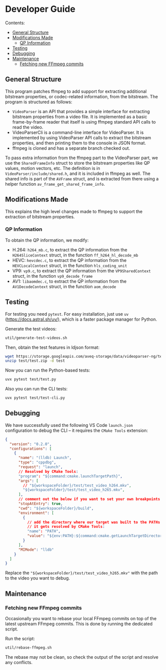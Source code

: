 # Developer Guide

Contents:

- [General Structure](#general-structure)
- [Modifications Made](#modifications-made)
  - [QP Information](#qp-information)
- [Testing](#testing)
- [Debugging](#debugging)
- [Maintenance](#maintenance)
  - [Fetching new FFmpeg commits](#fetching-new-ffmpeg-commits)

## General Structure

This program patches ffmpeg to add support for extracting additional bitstream properties, or codec-related information, from the bitstream. The program is structured as follows:

- `VideoParser` is an API that provides a simple interface for extracting bitstream properties from a video file. It is implemented as a basic frame-by-frame reader that itself is using ffmpeg standard API calls to read the video.
- VideoParserCli is a command-line interface for VideoParser. It is implemented by using VideoParser API calls to extract the bitstream properties, and then printing them to the console in JSON format.
- ffmpeg is cloned and has a separate branch checked out.

To pass extra information from the ffmpeg part to the VideoParser part, we use the `SharedFrameInfo` struct to store the bitstream properties like QP values, motion vectors, etc. The definition is in `VideoParser/include/shared.h`, and it is included in ffmpeg as well. The shared info is part of the `AVFrame` struct, and is extracted from there using a helper function `av_frame_get_shared_frame_info`.

## Modifications Made

This explains the high level changes made to ffmpeg to support the extraction of bitstream properties.

### QP Information

To obtain the QP information, we modify:

- H.264: `h264_mb.c`, to extract the QP information from the `H264SliceContext` struct, in the function `ff_h264_hl_decode_mb`
- HEVC: `hevcdec.c`, to extract the QP information from the `HEVCLocalContext` struct, in the function `hls_coding_unit`
- VP9: `vp9.c`, to extract the QP information from the `VP9SharedContext` struct, in the function `vp9_decode_frame`
- AV1: `libaomdec.c`, to extract the QP information from the `AV1DecodeContext` struct, in the function `aom_decode`

## Testing

For testing you need `pytest`. For easy installation, just use `uv` (https://docs.astral.sh/uv/), which is a faster package manager for Python.

Generate the test videos:

```bash
util/generate-test-videos.sh
```

Then, obtain the test features in ldjson format:

```bash
wget https://storage.googleapis.com/aveq-storage/data/videoparser-ng/test/test.zip -O test/test.zip
unzip test/test.zip -d test
```

Now you can run the Python-based tests:

```bash
uvx pytest test/test.py
```

Also you can run the CLI tests:

```bash
uvx pytest test/test-cli.py
```

## Debugging

We have successfully used the following VS Code `launch.json` configuration to debug the CLI – it requires the `CMake Tools` extension:

```json
{
  "version": "0.2.0",
  "configurations": [
    {
      "name": "(lldb) Launch",
      "type": "cppdbg",
      "request": "launch",
      // Resolved by CMake Tools:
      "program": "${command:cmake.launchTargetPath}",
      "args": [
        // "${workspaceFolder}/test/test_video_h264.mkv",
        "${workspaceFolder}/test/test_video_h265.mkv",
      ],
      // comment out the below if you want to set your own breakpoints!
      "stopAtEntry": true,
      "cwd": "${workspaceFolder}/build",
      "environment": [
        {
          // add the directory where our target was built to the PATHs
          // it gets resolved by CMake Tools:
          "name": "PATH",
          "value": "${env:PATH}:${command:cmake.getLaunchTargetDirectory}"
        }
      ],
      "MIMode": "lldb"
    }
  ]
}
```

Replace the `"${workspaceFolder}/test/test_video_h265.mkv"` with the path to the video you want to debug.

## Maintenance

### Fetching new FFmpeg commits

Occasionally you want to rebase your local FFmpeg commits on top of the latest upstream FFmpeg commits. This is done by running the dedicated script.

Run the script:

```bash
util/rebase-ffmpeg.sh
```

The rebase may not be clean, so check the output of the script and resolve any conflicts.
